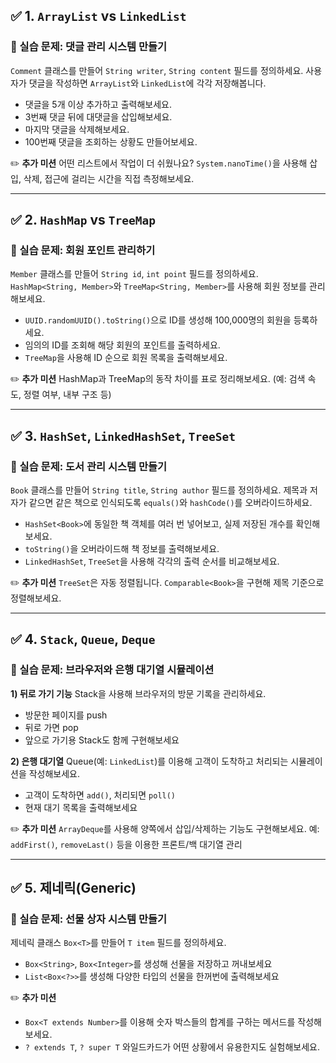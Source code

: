 ## ✅ 1. `ArrayList` vs `LinkedList`

### 📝 실습 문제: 댓글 관리 시스템 만들기
`Comment` 클래스를 만들어 `String writer`, `String content` 필드를 정의하세요.
사용자가 댓글을 작성하면 `ArrayList`와 `LinkedList`에 각각 저장해봅니다.

* 댓글을 5개 이상 추가하고 출력해보세요.
* 3번째 댓글 뒤에 대댓글을 삽입해보세요.
* 마지막 댓글을 삭제해보세요.
* 100번째 댓글을 조회하는 상황도 만들어보세요.

✏️ **추가 미션**
어떤 리스트에서 작업이 더 쉬웠나요? `System.nanoTime()`을 사용해 삽입, 삭제, 접근에 걸리는 시간을 직접 측정해보세요.

---

## ✅ 2. `HashMap` vs `TreeMap`

### 📝 실습 문제: 회원 포인트 관리하기
`Member` 클래스를 만들어 `String id`, `int point` 필드를 정의하세요.
`HashMap<String, Member>`와 `TreeMap<String, Member>`를 사용해 회원 정보를 관리해보세요.

* `UUID.randomUUID().toString()`으로 ID를 생성해 100,000명의 회원을 등록하세요.
* 임의의 ID를 조회해 해당 회원의 포인트를 출력하세요.
* `TreeMap`을 사용해 ID 순으로 회원 목록을 출력해보세요.

✏️ **추가 미션**
HashMap과 TreeMap의 동작 차이를 표로 정리해보세요.
(예: 검색 속도, 정렬 여부, 내부 구조 등)

---

## ✅ 3. `HashSet`, `LinkedHashSet`, `TreeSet`

### 📝 실습 문제: 도서 관리 시스템 만들기
`Book` 클래스를 만들어 `String title`, `String author` 필드를 정의하세요.
제목과 저자가 같으면 같은 책으로 인식되도록 `equals()`와 `hashCode()`를 오버라이드하세요.

* `HashSet<Book>`에 동일한 책 객체를 여러 번 넣어보고, 실제 저장된 개수를 확인해보세요.
* `toString()`을 오버라이드해 책 정보를 출력해보세요.
* `LinkedHashSet`, `TreeSet`을 사용해 각각의 출력 순서를 비교해보세요.

✏️ **추가 미션**
`TreeSet`은 자동 정렬됩니다. `Comparable<Book>`을 구현해 제목 기준으로 정렬해보세요.

---

## ✅ 4. `Stack`, `Queue`, `Deque`

### 📝 실습 문제: 브라우저와 은행 대기열 시뮬레이션

**1) 뒤로 가기 기능**
Stack을 사용해 브라우저의 방문 기록을 관리하세요.

* 방문한 페이지를 push
* 뒤로 가면 pop
* 앞으로 가기용 Stack도 함께 구현해보세요

**2) 은행 대기열**
Queue(예: `LinkedList`)를 이용해 고객이 도착하고 처리되는 시뮬레이션을 작성해보세요.

* 고객이 도착하면 `add()`, 처리되면 `poll()`
* 현재 대기 목록을 출력해보세요

✏️ **추가 미션**
`ArrayDeque`를 사용해 양쪽에서 삽입/삭제하는 기능도 구현해보세요.
예: `addFirst()`, `removeLast()` 등을 이용한 프론트/백 대기열 관리

---

## ✅ 5. 제네릭(Generic)

### 📝 실습 문제: 선물 상자 시스템 만들기
제네릭 클래스 `Box<T>`를 만들어 `T item` 필드를 정의하세요.

* `Box<String>`, `Box<Integer>`를 생성해 선물을 저장하고 꺼내보세요
* `List<Box<?>>`를 생성해 다양한 타입의 선물을 한꺼번에 출력해보세요

✏️ **추가 미션**

* `Box<T extends Number>`를 이용해 숫자 박스들의 합계를 구하는 메서드를 작성해보세요.
* `? extends T`, `? super T` 와일드카드가 어떤 상황에서 유용한지도 실험해보세요.
